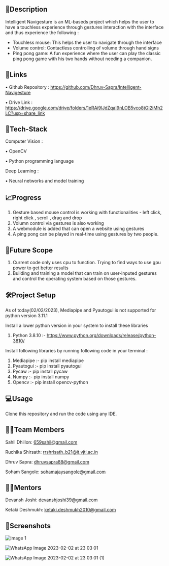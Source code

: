 ## 📝Description

Intelligent Navigesture is an ML-baseds project which helps the user to have a touchless experience through gestures interaction with the interface and thus experience the following :

- Touchless mouse: This helps the user to navigate through the interface
- Volume control: Contactless controlling of volume through hand signs
- Ping pong game: A fun experience where the user can play the classic ping pong game with his two hands without needing a companion.

## 🔗Links

• Github Repository : https://github.com/Dhruv-Sapra/Intelligent-Navigesture

• Drive Link : https://drive.google.com/drive/folders/1eRAi9lJdZqaI9nLOB5vco8tGI2iMh2LC?usp=share_link

## 🤖Tech-Stack

Computer Vision :

• OpenCV

• Python programming language

Deep Learning :

• Neural networks and model training

## 📈Progress

1. Gesture based mouse control is working with functionalities - left click, right click , scroll , drag and drop
2. Volumn control via gestures is also working
3. A webmodule is added that can open a website using gestures
4. A ping pong can be played in real-time using gestures by two people.

## 🔮Future Scope

1. Current code only uses cpu to function. Trying to find ways to use gpu power to get better results
2. Building and training a model that can train on user-inputed gestures and control the operating system based on those gestures.

## 🛠Project Setup

As of today(02/02/2023), Mediapipe and Pyautogui is not supported for python version 3.11.1

Install a lower python version in your system to install these libraries

1. Python 3.8.10 :- https://www.python.org/downloads/release/python-3810/

Install following libraries by running following code in your terminal :

1. Mediapipe :- pip install mediapipe
2. Pyautogui :- pip install pyautogui
3. Pycaw :- pip install pycaw
4. Numpy :- pip install numpy
5. Opencv :- pip install opencv-python

## 💻Usage

Clone this repository and run the code using any IDE.

## 👨‍💻Team Members

Sahil Dhillon: 659sahil@gmail.com

Ruchika Shirsath: rrshrisath_b21@it.vjti.ac.in

Dhruv Sapra: dhruvsapra88@gmail.com

Soham Sangole: sohamajaysangole@gmail.com

## 👨‍🏫Mentors

Devansh Joshi: devanshjoshi39@gmail.com

Ketaki Deshmukh: ketaki.deshmukh2010@gmail.com

## 📱Screenshots

![image 1](https://user-images.githubusercontent.com/111555972/216401035-0a0b97ba-e3dd-4e6b-a8cc-9b44762181b9.png)

![WhatsApp Image 2023-02-02 at 23 03 01](https://user-images.githubusercontent.com/111555972/216400905-0cb63b36-e324-4093-bde0-1d76127ccc18.jpeg)

![WhatsApp Image 2023-02-02 at 23 03 01 (1)](https://user-images.githubusercontent.com/111555972/216400813-3df1e750-8140-4b11-abba-ab6885c88bbf.jpeg)
